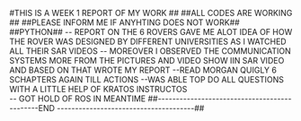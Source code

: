 #THIS IS A WEEK 1 REPORT OF MY WORK ##
##ALL CODES ARE WORKING ##
##PLEASE INFORM ME IF ANYHTING DOES NOT WORK##
##PYTHON##
-- REPORT ON THE 6 ROVERS GAVE ME  ALOT IDEA OF HOW THE ROVER WAS DESIGNED BY DIFFERENT UNIVERSITIES AS I WATCHED ALL THEIR SAR VIDEOS 
-- MOREOVER I OBSERVED THE COMMUNICATION SYSTEMS MORE FROM THE PICTURES AND VIDEO SHOW IIN SAR VIDEO AND BASED ON THAT WROTE MY REPORT
--READ MORGAN QUIGLY 6 SCHAPTERS AGAIN TILL ACTIONS 
--WAS ABLE TOP DO ALL QUESTIONS WITH A LITTLE HELP OF KRATOS INSTRUCTOS  
-- GOT HOLD OF ROS IN MEANTIME
##---------------------------------------------END --------------------------------------##